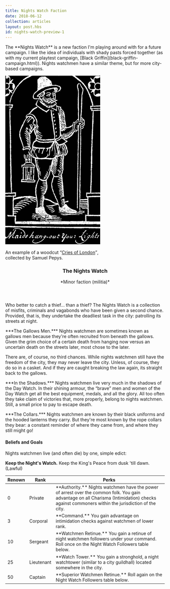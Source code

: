 ```yaml
---
title: Nights Watch Faction
date: 2018-06-12
collection: articles
layout: post.hbs
id: nights-watch-preview-1
---
```

<p>The **Nights Watch** is a new faction I'm playing around with for a future campaign. I like the idea of individuals with shady pasts forced together (as with my current playtest campaign, [Black Griffin](black-griffin-campaign.html)). Nights watchmen have a similar theme, but for more city-based campaigns.</p>

<div class="illustration" style="max-width: 300px;">
  <img src="images/nights-watch.jpg">
  <p class="caption">An example of a woodcut <q><a href="http://spitalfieldslife.com/2013/02/21/samuel-pepys-cries-of-london/">Cries of London</a></q>, collected by Samuel Pepys.</p>
</div>

<header>
  <h3>The Nights Watch</h3>
  <p>*Minor faction (militia)*</p>
</header>

<p>Who better to catch a thief... than a thief? The Nights Watch is a collection of misfits, criminals and vagabonds who have been given a second chance. Provided, that is, they undertake the deadliest task in the city: patrolling its streets at night.</p>

<p>***The Gallows Men.*** Nights watchmen are sometimes known as gallows men because they're often recruited from beneath the gallows. Given the grim choice of a certain death from hanging now versus an uncertain death on the streets later, most chose to the later. </p>

<p>There are, of course, no third chances. While nights watchmen still have the freedom of the city, they may never leave the city. Unless, of course, they do so in a casket. And if they are caught breaking the law again, its straight back to the gallows.</p>

<p>***In the Shadows.*** Nights watchmen live very much in the shadows of the Day Watch. In their shining armour, the <q>brave</q> men and women of the Day Watch get all the best equipment, medals, and all the glory. All too often they take claim of victories that, more properly, belong to nights watchmen. Still, a small price to pay to escape death.</p>

<p>***The Collars.*** Nights watchmen are known by their black uniforms and the hooded lanterns they carry. But they're most known by the rope collars they bear: a constant reminder of where they came from, and where they still might go!</p>

<h4>Beliefs and Goals</h4>

<p>Nights watchmen live (and often die) by one, simple edict:</p>

<p><strong>Keep the Night's Watch.</strong> Keep the King's Peace from dusk 'till dawn. (Lawful)</p>

<table>
<thead>
  <tr>
    <th class="number">Renown</th>
    <th class="text">Rank</th>
    <th class="text">Perks</th>
  </tr>
</thead>

<tbody>
  <tr>
    <td class="number">0</td>
    <td class="text">Private</td>
    <td class="text">**Authority.** Nights watchmen have the power of arrest over the common folk. You gain advantage on all Charisma (Intimidation) checks against commoners within the jurisdiction of the city.</td>
  </tr>
  <tr>
    <td class="number">3</td>
    <td class="text">Corporal</td>
    <td class="text">**Command.** You gain advantage on intimidation checks against watchmen of lower rank.</td>
  </tr>
  <tr>
    <td class="number">10</td>
    <td class="text">Sergeant</td>
    <td class="text">**Watchmen Retinue.** You gain a retinue of night watchmen followers under your command. Roll once on the Night Watch Followers table below.</td>
  </tr>
  <tr>
    <td class="number">25</td>
    <td class="text">Lieutenant</td>
    <td class="text">**Watch Tower.** You gain a stronghold, a night watchtower (similar to a city guildhall) located somewhere in the city.</td>
  </tr>
  <tr>
    <td class="number">50</td>
    <td class="text">Captain</td>
    <td class="text">**Superior Watchmen Retinue.** Roll again on the Night Watch Followers table below.</td>
  </tr>
</tbody>
</table>
